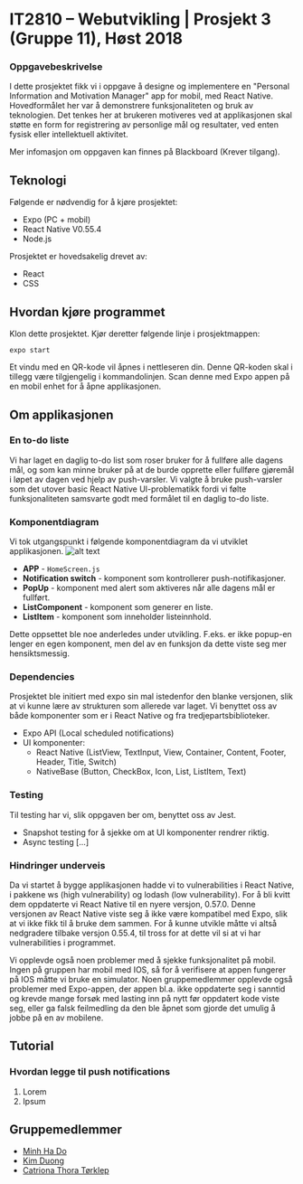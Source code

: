 # IT2810 – Webutvikling | Prosjekt 3 (Gruppe 11), Høst 2018
### Oppgavebeskrivelse
I dette prosjektet fikk vi i oppgave å designe og implementere en "Personal Information and Motivation Manager" app for mobil, med React Native. Hovedformålet her var å demonstrere funksjonaliteten og bruk av teknologien. Det tenkes her at brukeren motiveres ved at applikasjonen skal støtte en form for registrering av personlige mål og resultater, ved enten fysisk eller intellektuell aktivitet. 

Mer infomasjon om oppgaven kan finnes på Blackboard (Krever tilgang).

## Teknologi
Følgende er nødvendig for å kjøre prosjektet:
- Expo (PC + mobil)
- React Native V0.55.4
- Node.js

Prosjektet er hovedsakelig drevet av:
- React
- CSS

## Hvordan kjøre programmet
Klon dette prosjektet. Kjør deretter følgende linje i prosjektmappen:
```
expo start
```
Et vindu med en QR-kode vil åpnes i nettleseren din. Denne QR-koden skal i tillegg være tilgjengelig i kommandolinjen. Scan denne med Expo appen på en mobil enhet for å åpne applikasjonen.

## Om applikasjonen
### En to-do liste
Vi har laget en daglig to-do list som roser bruker for å fullføre alle dagens mål, og som kan minne bruker på at de burde opprette eller fullføre gjøremål i løpet av dagen ved hjelp av push-varsler. Vi valgte å bruke push-varsler som det utover basic React Native UI-problematikk fordi vi følte funksjonaliteten samsvarte godt med formålet til en daglig to-do liste.

### Komponentdiagram
Vi tok utgangspunkt i følgende komponentdiagram da vi utviklet applikasjonen.
![alt text](https://i.gyazo.com/4c95caf836516dbb24fb7031ed14ccfd.png)

- **APP** - ``` HomeScreen.js ```
- **Notification switch** - komponent som kontrollerer push-notifikasjoner.
- **PopUp** - komponent med alert som aktiveres når alle dagens mål er fullført.
- **ListComponent** - komponent som generer en liste.
- **ListItem** - komponent som inneholder listeinnhold.

Dette oppsettet ble noe anderledes under utvikling. F.eks. er ikke popup-en lenger en egen komponent, men del av en funksjon da dette viste seg mer hensiktsmessig.

### Dependencies
Prosjektet ble initiert med expo sin mal istedenfor den blanke versjonen, slik at vi kunne lære av strukturen som allerede var laget. Vi benyttet oss av både komponenter som er i React Native og fra tredjepartsbiblioteker.

- Expo API (Local scheduled notifications)
- UI komponenter: 
    - React Native (ListView, TextInput, View, Container, Content, Footer, Header, Title, Switch)
    - NativeBase (Button, CheckBox, Icon, List, ListItem, Text)
    
### Testing
Til testing har vi, slik oppgaven ber om, benyttet oss av Jest.
- Snapshot testing for å sjekke om at UI komponenter rendrer riktig.
- Async testing [...]

### Hindringer underveis
Da vi startet å bygge applikasjonen hadde vi to vulnerabilities i React Native, i pakkene ws (high vulnerability) og lodash (low vulnerability). For å bli kvitt dem oppdaterte vi React Native til en nyere versjon, 0.57.0. Denne versjonen av React Native viste seg å ikke være kompatibel med Expo, slik at vi ikke fikk til å bruke dem sammen. For å kunne utvikle måtte vi altså nedgradere tilbake versjon 0.55.4, til tross for at dette vil si at vi har vulnerabilities i programmet.

Vi opplevde også noen problemer med å sjekke funksjonalitet på mobil. Ingen på gruppen har mobil med IOS, så for å verifisere at appen fungerer på IOS måtte vi bruke en simulator. Noen gruppemedlemmer opplevde også problemer med Expo-appen, der appen bl.a. ikke oppdaterte seg i sanntid og krevde mange forsøk med lasting inn på nytt før oppdatert kode viste seg, eller ga falsk feilmedling da den ble åpnet som gjorde det umulig å jobbe på en av mobilene.

## Tutorial
### Hvordan legge til push notifications
1. Lorem
2. Ipsum

## Gruppemedlemmer
* [Minh Ha Do](https://github.com/mhado)    
* [Kim Duong](https://github.com/kimduo)    
* [Catriona Thora Tørklep](https://github.com/CatrionaTorklep)  
